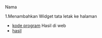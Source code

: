 Nama

1.Menambahkan Widget tata letak ke halaman
- [kode program](ss/L1.png)
Hasil di web
- [hasil](ss/P1.png)



